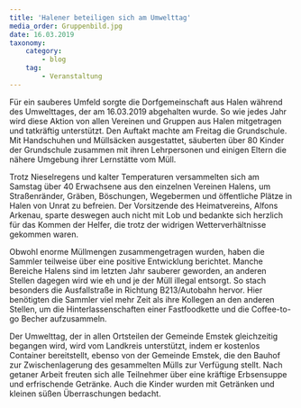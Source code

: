 ```yaml
---
title: 'Halener beteiligen sich am Umwelttag'
media_order: Gruppenbild.jpg
date: 16.03.2019
taxonomy:
    category:
        - blog
    tag:
        - Veranstaltung
---
```


Für ein sauberes Umfeld sorgte die Dorfgemeinschaft aus Halen während des Umwelttages, der am 16.03.2019 abgehalten wurde. So wie jedes Jahr wird diese Aktion von allen Vereinen und Gruppen aus Halen mitgetragen und tatkräftig unterstützt. Den Auftakt machte am Freitag die Grundschule. Mit Handschuhen und Müllsäcken ausgestattet, säuberten über 80 Kinder der Grundschule zusammen mit  ihren Lehrpersonen und einigen Eltern die nähere Umgebung ihrer Lernstätte vom Müll. 

Trotz Nieselregens und kalter Temperaturen versammelten sich am Samstag über 40 Erwachsene aus den einzelnen Vereinen Halens, um Straßenränder, Gräben, Böschungen, Wegebermen und öffentliche Plätze in Halen von Unrat zu befreien. Der Vorsitzende des Heimatvereins,  Alfons Arkenau, sparte deswegen auch nicht mit Lob und bedankte sich herzlich für das Kommen der Helfer, die trotz der widrigen Wetterverhältnisse gekommen waren. 

Obwohl enorme Müllmengen zusammengetragen wurden, haben die Sammler teilweise über eine positive Entwicklung berichtet. Manche Bereiche Halens sind im letzten Jahr sauberer geworden, an anderen Stellen dagegen wird wie eh und je der Müll illegal entsorgt. So stach besonders die Ausfallstraße in Richtung B213/Autobahn hervor. Hier benötigten die Sammler viel mehr Zeit als ihre Kollegen an den anderen Stellen, um die Hinterlassenschaften einer Fastfoodkette und die Coffee-to-go Becher aufzusammeln.

Der Umwelttag, der in allen Ortsteilen der Gemeinde Emstek gleichzeitig begangen wird, wird vom Landkreis unterstützt, indem er kostenlos Container bereitstellt, ebenso von der Gemeinde Emstek, die den Bauhof zur Zwischenlagerung des gesammelten Mülls  zur Verfügung stellt. Nach getaner Arbeit freuten sich alle Teilnehmer über eine kräftige Erbsensuppe und erfrischende Getränke. Auch die Kinder wurden mit Getränken und kleinen süßen Überraschungen bedacht.